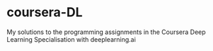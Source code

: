 # coursera-DL
My solutions to the programming assignments in the Coursera Deep Learning Specialisation with deeplearning.ai
